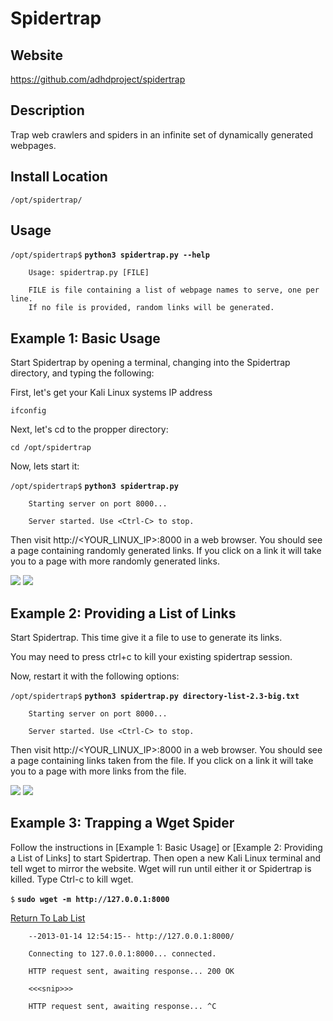 
Spidertrap
==========

Website
-------

<https://github.com/adhdproject/spidertrap>

Description
-----------

Trap web crawlers and spiders in an infinite set of dynamically
generated webpages.

Install Location
----------------

`/opt/spidertrap/`

Usage
-----

`/opt/spidertrap$` **`python3 spidertrap.py --help`**

        Usage: spidertrap.py [FILE]

        FILE is file containing a list of webpage names to serve, one per line.
        If no file is provided, random links will be generated.


Example 1: Basic Usage
----------------------

Start Spidertrap by opening a terminal, changing into the Spidertrap
directory, and typing the following:

First, let's get your Kali Linux systems IP address

`ifconfig`

Next, let's cd to the propper directory:

`cd /opt/spidertrap`

Now, lets start it:

`/opt/spidertrap$` **`python3 spidertrap.py`**

        Starting server on port 8000...

        Server started. Use <Ctrl-C> to stop.
        
    

Then visit http://<YOUR_LINUX_IP>:8000 in a web
browser. You should see a page containing randomly generated links. If
you click on a link it will take you to a page with more randomly
generated links.

![](Spidertrap_files/image001.png) ![](Spidertrap_files/image002.png)

Example 2: Providing a List of Links
------------------------------------


Start Spidertrap. This time give it a file to use to generate its links.

You may need to press ctrl+c to kill your existing spidertrap session.

Now, restart it with the following options:

`/opt/spidertrap$` **`python3 spidertrap.py directory-list-2.3-big.txt`**

        Starting server on port 8000...

        Server started. Use <Ctrl-C> to stop.

Then visit http://<YOUR_LINUX_IP>:8000 in a web
browser. You should see a page containing links taken from the file. If
you click on a link it will take you to a page with more links from the
file.

![](Spidertrap_files/image003.png) ![](Spidertrap_files/image004.png)

Example 3: Trapping a Wget Spider
---------------------------------

Follow the instructions in [Example 1: Basic Usage] or
[Example 2: Providing a List of Links] to start Spidertrap. Then
open a new Kali Linux terminal and tell wget to mirror the website. Wget will run
until either it or Spidertrap is killed. Type Ctrl-c to kill wget.

`$` **`sudo wget -m http://127.0.0.1:8000`**

[Return To Lab List](https://github.com/strandjs/IntroLabs/blob/master/IntroClassFiles/navigation.md)

        --2013-01-14 12:54:15-- http://127.0.0.1:8000/

        Connecting to 127.0.0.1:8000... connected.

        HTTP request sent, awaiting response... 200 OK

        <<<snip>>>

        HTTP request sent, awaiting response... ^C


